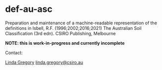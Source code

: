 # def-au-asc
Preparation and maintenance of a machine-readable representation of the definitions in Isbell, R.F. (1996;2002;2016;2021) The Australian Soil Classification (3rd edn). CSIRO Publishing, Melbourne

**NOTE: this is work-in-progress and currently incomplete**

Contact: 

[Linda Gregory](https://orcid.org/0000-0002-0693-1899)
linda.gregory@csiro.au 
